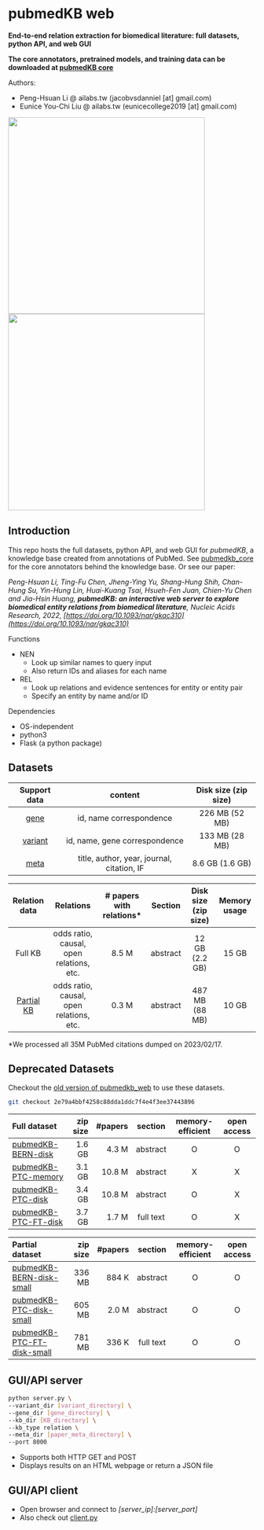 # pubmedKB web

**End-to-end relation extraction for biomedical literature: full datasets, python API, and web GUI**

**The core annotators, pretrained models, and training data can be downloaded at [pubmedKB core](https://github.com/jacobvsdanniel/pubmedkb_core)**

Authors:
- Peng-Hsuan Li @ ailabs.tw (jacobvsdanniel [at] gmail.com)
- Eunice You-Chi Liu @ ailabs.tw (eunicecollege2019 [at] gmail.com)

<!-- ![NEN](https://github.com/jacobvsdanniel/pubmedkb_web/blob/main/image_dir/web_nen.png) -->
<!-- ![REL](https://github.com/jacobvsdanniel/pubmedkb_web/blob/main/image_dir/web_rel.png) -->
<img src="https://github.com/jacobvsdanniel/pubmedkb_web/blob/main/image_dir/web_nen.png" width="400"><img src="https://github.com/jacobvsdanniel/pubmedkb_web/blob/main/image_dir/web_rel.png" width="400">

## Introduction

This repo hosts the full datasets, python API, and web GUI for *pubmedKB*, a knowledge base created from annotations of PubMed. See [pubmedkb_core](https://github.com/jacobvsdanniel/pubmedkb_core) for the core annotators behind the knowledge base. Or see our paper:

*Peng-Hsuan Li, Ting-Fu Chen, Jheng-Ying Yu, Shang-Hung Shih, Chan-Hung Su, Yin-Hung Lin, Huai-Kuang Tsai, Hsueh-Fen Juan, Chien-Yu Chen and Jia-Hsin Huang, **pubmedKB: an interactive web server to explore biomedical entity relations from biomedical literature**, Nucleic Acids Research, 2022, [https://doi.org/10.1093/nar/gkac310](https://doi.org/10.1093/nar/gkac310)*

Functions
- NEN
  - Look up similar names to query input
  - Also return IDs and aliases for each name
- REL
  - Look up relations and evidence sentences for entity or entity pair
  - Specify an entity by name and/or ID

Dependencies
  - OS-independent
  - python3
  - Flask (a python package)

## Datasets

| Support data | content | Disk size (zip size) |
| :-: | :-: | :-: |
| [gene](https://drive.google.com/file/d/1OX629I7fS_mvPbJ_AgQvPUhZ9MX6XWxA/view?usp=share_link) | id, name correspondence | 226 MB (52 MB) |
| [variant](https://drive.google.com/file/d/1Uf74lZHYs4yB3bCmmyv3tjokoTfLAkLi/view?usp=share_link) | id, name, gene correspondence | 133 MB (28 MB) |
| [meta](https://drive.google.com/file/d/17AUaMe0w3xJq3rr0Njs1tok2y3RS5tQ2/view?usp=sharing) | title, author, year, journal, citation, IF | 8.6 GB (1.6 GB) |

| Relation data | Relations           | # papers with relations* | Section  | Disk size (zip size) | Memory usage |
| :-:                            | :-:                  | :-:     | :-:      | :-:                  | :-:          |
| Full KB    | odds ratio, causal, open relations, etc. | 8.5 M | abstract | 12 GB (2.2 GB) | 15 GB |
| [Partial KB](https://drive.google.com/file/d/14zmuFfNKcTwiSiJPlSUUCwuYJFbq_ouo/view?usp=sharing) | odds ratio, causal, open relations, etc. | 0.3 M | abstract | 487 MB (88 MB) | 10 GB |

*We processed all 35M PubMed citations dumped on 2023/02/17.

## Deprecated Datasets

Checkout the [old version of pubmedkb_web](https://github.com/jacobvsdanniel/pubmedkb_web/tree/2e79a4bbf4258c88dda1ddc7f4e4f3ee37443896) to use these datasets.
```bash
git checkout 2e79a4bbf4258c88dda1ddc7f4e4f3ee37443896
```

| Full dataset | zip size | #papers | section | memory-efficient | open access |
| :-- | --: | --: | :-: | :-: | :-: |
| [pubmedKB-BERN-disk](https://drive.google.com/file/d/1lzQg-Ng4E5M-o4pjy3WVS9aH-JDYaB2p/view?usp=sharing) | 1.6 GB | 4.3 M | abstract | O | O |
| [pubmedKB-PTC-memory](https://drive.google.com/file/d/16QvI9bx-A_hXU0MQIyA9ZqUnGsbZTa1L/view?usp=sharing) | 3.1 GB | 10.8 M | abstract | X | X |
| [pubmedKB-PTC-disk](https://drive.google.com/file/d/10IBsTREtvZQBiaWXEWKPKYfwFBkv7c64/view?usp=sharing) | 3.4 GB | 10.8 M | abstract | O | X |
| [pubmedKB-PTC-FT-disk](https://drive.google.com/file/d/1a-6Vg1SINpZsA4PXsiAnRwZvvJMe0nti/view?usp=sharing) | 3.7 GB | 1.7 M | full text | O | X |

| Partial dataset | zip size | #papers | section | memory-efficient | open access |
| :-- | --: | --: | :-: | :-: | :-: |
| [pubmedKB-BERN-disk-small](https://drive.google.com/file/d/1-kgaI-wK12CWGhgMnPtuARDzOu5tbWT8/view?usp=sharing) | 336 MB | 884 K | abstract | O | O |
| [pubmedKB-PTC-disk-small](https://drive.google.com/file/d/1EnrnGBkbrInu58bkoe9vSn-oRARWtbX0/view?usp=sharing) | 605 MB | 2.0 M | abstract | O | O |
| [pubmedKB-PTC-FT-disk-small](https://drive.google.com/file/d/13Y5JWWAhbWRY5IiUu2D9b0JO31OjxECj/view?usp=sharing) | 781 MB | 336 K | full text | O | O |

## GUI/API server

```bash
python server.py \
--variant_dir [variant_directory] \
--gene_dir [gene_directory] \
--kb_dir [KB_directory] \
--kb_type relation \
--meta_dir [paper_meta_directory] \
--port 8000
```

- Supports both HTTP GET and POST
- Displays results on an HTML webpage or return a JSON file

## GUI/API client

- Open browser and connect to *[server_ip]:[server_port]*
- Also check out [client.py](https://github.com/jacobvsdanniel/pubmedkb_web/blob/main/client.py)
